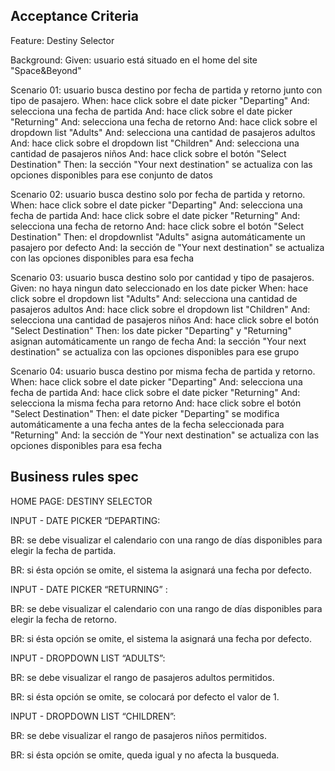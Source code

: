 ## Acceptance Criteria

Feature: Destiny Selector

Background: Given: usuario está situado en el home del site "Space&Beyond"

Scenario 01: usuario busca destino por fecha de partida y retorno junto con tipo de pasajero. When: hace click sobre el date picker "Departing" And: selecciona una fecha de partida And: hace click sobre el date picker "Returning" And: selecciona una fecha de retorno And: hace click sobre el dropdown list "Adults" And: selecciona una cantidad de pasajeros adultos And: hace click sobre el dropdown list "Children" And: selecciona una cantidad de pasajeros niños And: hace click sobre el botón "Select Destination" Then: la sección "Your next destination" se actualiza con las opciones disponibles para ese conjunto de datos

Scenario 02: usuario busca destino solo por fecha de partida y retorno. When: hace click sobre el date picker "Departing" And: selecciona una fecha de partida And: hace click sobre el date picker "Returning" And: selecciona una fecha de retorno And: hace click sobre el botón "Select Destination" Then: el dropdownlist "Adults" asigna automáticamente un pasajero por defecto And: la sección de "Your next destination" se actualiza con las opciones disponibles para esa fecha

Scenario 03: usuario busca destino solo por cantidad y tipo de pasajeros. Given: no haya ningun dato seleccionado en los date picker When: hace click sobre el dropdown list "Adults" And: selecciona una cantidad de pasajeros adultos And: hace click sobre el dropdown list "Children" And: selecciona una cantidad de pasajeros niños And: hace click sobre el botón "Select Destination" Then: los date picker "Departing" y "Returning" asignan automáticamente un rango de fecha And: la sección "Your next destination" se actualiza con las opciones disponibles para ese grupo

Scenario 04: usuario busca destino por misma fecha de partida y retorno. When: hace click sobre el date picker "Departing" And: selecciona una fecha de partida And: hace click sobre el date picker "Returning" And: selecciona la misma fecha para retorno And: hace click sobre el botón "Select Destination" Then: el date picker "Departing" se modifica automáticamente a una fecha antes de la fecha seleccionada para "Returning" And: la sección de "Your next destination" se actualiza con las opciones disponibles para esa fecha

## Business rules spec

HOME PAGE: DESTINY SELECTOR

INPUT - DATE PICKER “DEPARTING:

BR: se debe visualizar el calendario con una rango de días disponibles para elegir la fecha de partida.

BR: si ésta opción se omite, el sistema la asignará una fecha por defecto.

INPUT - DATE PICKER “RETURNING” :

BR: se debe visualizar el calendario con una rango de días disponibles para elegir la fecha de retorno.

BR: si ésta opción se omite, el sistema la asignará una fecha por defecto.

INPUT - DROPDOWN LIST “ADULTS”:

BR: se debe visualizar el rango de pasajeros adultos permitidos.

BR: si ésta opción se omite, se colocará por defecto el valor de 1.

INPUT - DROPDOWN LIST “CHILDREN”:

BR: se debe visualizar el rango de pasajeros niños permitidos.

BR: si ésta opción se omite, queda igual y no afecta la busqueda.
